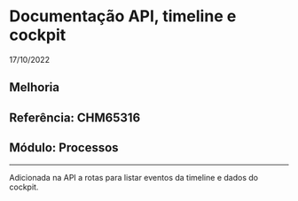 # Documentação API, timeline e cockpit
17/10/2022
## Melhoria
## Referência: CHM65316
## Módulo: Processos
***

Adicionada na API a rotas para listar eventos da timeline e dados do cockpit.